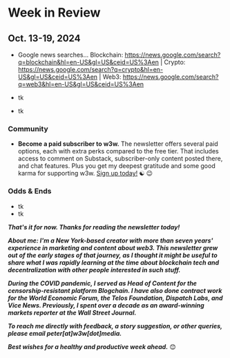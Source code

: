 # Week in Review
## Oct. 13-19, 2024

<!-- ![Investor holding up a physical ether coin](https://w3w.news/img/eth-2048.jpg)
*Unedited photo by Ivan Radic via [Flickr](https://www.flickr.com/people/26344495@N05/) under Creative Commons [license](https://creativecommons.org/licenses/by/2.0/).* -->

- Google news searches... Blockchain: https://news.google.com/search?q=blockchain&hl=en-US&gl=US&ceid=US%3Aen | Crypto: https://news.google.com/search?q=crypto&hl=en-US&gl=US&ceid=US%3Aen | Web3: https://news.google.com/search?q=web3&hl=en-US&gl=US&ceid=US%3Aen

- tk

- tk

### Community

- **Become a paid subscriber to w3w.** The newsletter offers several paid options, each with extra perks compared to the free tier. That includes access to comment on Substack, subscriber-only content posted there, and chat features. Plus you get my deepest gratitude and some good karma for supporting w3w. [Sign up today!](https://w3wnews.substack.com/subscribe) ☯️ 😉  

<!--

- Add BTC addy...

- QR code is here. <!-- Create image, upload to https://w3w.news/btc-tipjar ->

-->

### Odds & Ends

- tk
- tk

_**That's it for now. Thanks for reading the newsletter today!**_

_**About me: I'm a New York-based creator with more than seven years' experience in marketing and content about web3. This newsletter grew out of the early stages of that journey, as I thought it might be useful to share what I was rapidly learning at the time about blockchain tech and decentralization with other people interested in such stuff.**_

 _**During the COVID pandemic, I served as Head of Content for the censorship-resistant platform Blogchain. I have also done contract work for the World Economic Forum, the Telos Foundation, Dispatch Labs, and Vice News. Previously, I spent over a decade as an award-winning markets reporter at the Wall Street Journal.**_

 _**To reach me directly with feedback, a story suggestion, or other queries, please email peter[at]w3w[dot]media.**_

 _**Best wishes for a healthy and productive week ahead.**_ 😊
